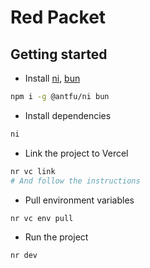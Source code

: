 # Red Packet

## Getting started

- Install [ni](https://github.com/antfu/ni), [bun](https://bun.sh/)

```bash
npm i -g @antfu/ni bun
```

- Install dependencies

```bash
ni
```

- Link the project to Vercel

```bash
nr vc link
# And follow the instructions
```

- Pull environment variables

```bash
nr vc env pull
```

- Run the project

```bash
nr dev
```
